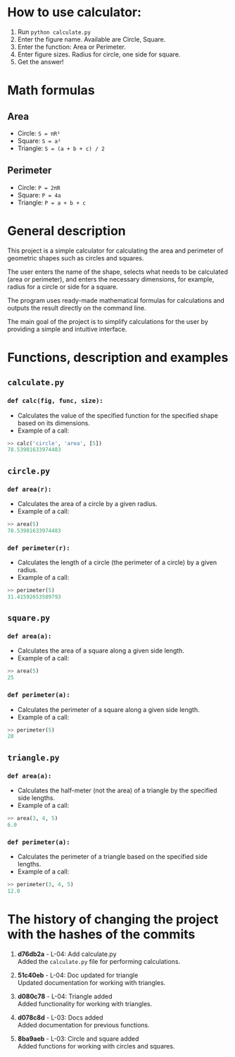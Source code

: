 
# How to use calculator:
1. Run `python calculate.py`
2. Enter the figure name. Available are Circle, Square.
3. Enter the function: Area or Perimeter.
4. Enter figure sizes. Radius for circle, one side for square.
5. Get the answer!

# Math formulas
## Area
- Circle: `S = πR²`
- Square: `S = a²`
- Triangle: `S = (a + b + c) / 2`

## Perimeter
- Circle: `P = 2πR`
- Square: `P = 4a`
- Triangle: `P = a + b + c`

# General description
This project is a simple calculator for calculating the area and perimeter of geometric shapes such as circles and squares.

The user enters the name of the shape, selects what needs to be calculated (area or perimeter), and enters the necessary dimensions, for example, radius for a circle or side for a square. 

The program uses ready-made mathematical formulas for calculations and outputs the result directly on the command line. 

The main goal of the project is to simplify calculations for the user by providing a simple and intuitive interface.

# Functions, description and examples
## `calculate.py`
### `def calc(fig, func, size):`
- Calculates the value of the specified function for the specified shape based on its dimensions.
- Example of a call:
```python
>> calc('circle', 'area', [5])
78.53981633974483
```
## `circle.py`
### `def area(r):`
- Calculates the area of a circle by a given radius.
- Example of a call:
```python
>> area(5)
78.53981633974483
```
### `def perimeter(r):`
- Calculates the length of a circle (the perimeter of a circle) by a given radius.
- Example of a call:
```python
>> perimeter(5)
31.41592653589793
```
## `square.py`
### `def area(a):`
- Calculates the area of a square along a given side length.
- Example of a call:
```python
>> area(5)
25
```
### `def perimeter(a):`
- Calculates the perimeter of a square along a given side length.
- Example of a call:
```python
>> perimeter(5)
20
```
## `triangle.py`
### `def area(a):`
- Calculates the half-meter (not the area) of a triangle by the specified side lengths.
- Example of a call:
```python
>> area(3, 4, 5)
6.0
```
### `def perimeter(a):`
- Calculates the perimeter of a triangle based on the specified side lengths.
- Example of a call:
```python
>> perimeter(3, 4, 5)
12.0
```

# The history of changing the project with the hashes of the commits
1. **d76db2a** - L-04: Add calculate.py  
   Added the `calculate.py` file for performing calculations.

2. **51c40eb** - L-04: Doc updated for triangle  
   Updated documentation for working with triangles.

3. **d080c78** - L-04: Triangle added  
   Added functionality for working with triangles.

4. **d078c8d** - L-03: Docs added  
   Added documentation for previous functions.

5. **8ba9aeb** - L-03: Circle and square added  
   Added functions for working with circles and squares.
